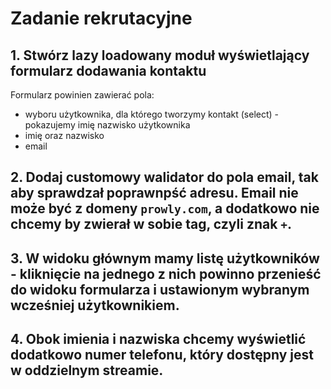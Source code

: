 # Zadanie rekrutacyjne

## 1. Stwórz lazy loadowany moduł wyświetlający formularz dodawania kontaktu 
Formularz powinien zawierać pola:
  * wyboru użytkownika, dla którego tworzymy kontakt (select) - pokazujemy imię  nazwisko użytkownika
  * imię oraz nazwisko
  * email

## 2. Dodaj customowy walidator do pola email, tak aby sprawdzał poprawnpść adresu. Email nie może być z domeny `prowly.com`, a dodatkowo nie chcemy by zwierał w sobie tag, czyli znak `+`.

## 3. W widoku głównym mamy listę użytkowników - kliknięcie na jednego z nich powinno przenieść do widoku formularza i ustawionym wybranym wcześniej użytkownikiem.

## 4. Obok imienia i nazwiska chcemy wyświetlić dodatkowo numer telefonu, który dostępny jest w oddzielnym streamie.